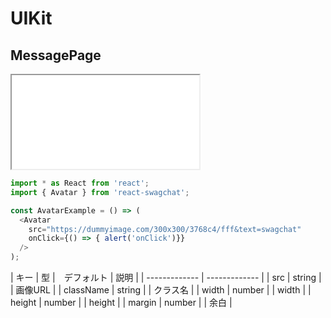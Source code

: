 # UIKit

## MessagePage

<iframe class="code" src="../../../../../uikit-sample/ContainerComponent/MessagePage/1.html"></iframe>

```js
import * as React from 'react';
import { Avatar } from 'react-swagchat';

const AvatarExample = () => (
  <Avatar
    src="https://dummyimage.com/300x300/3768c4/fff&text=swagchat"
    onClick={() => { alert('onClick')}}
  />
);
```

| キー | 型 |　デフォルト | 説明 |
| ------------- | ------------- |
| src | string | | 画像URL |
| className | string | | クラス名 |
| width | number | | width |
| height | number | | height |
| margin | number | | 余白 |

